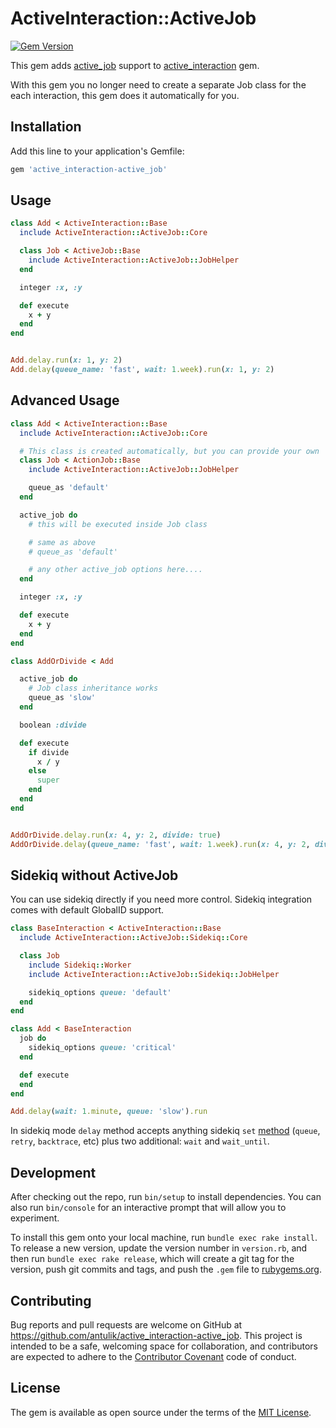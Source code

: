 # ActiveInteraction::ActiveJob

[![Gem Version](https://badge.fury.io/rb/active_interaction-active_job.svg)](https://badge.fury.io/rb/active_interaction-active_job)

This gem adds [active_job](http://edgeguides.rubyonrails.org/active_job_basics.html) support to [active_interaction](https://github.com/orgsync/active_interaction) gem.

With this gem you no longer need to create a separate Job class for the each interaction, this gem does it automatically for you.


## Installation

Add this line to your application's Gemfile:

```ruby
gem 'active_interaction-active_job'
```

## Usage

```ruby
class Add < ActiveInteraction::Base
  include ActiveInteraction::ActiveJob::Core

  class Job < ActiveJob::Base
    include ActiveInteraction::ActiveJob::JobHelper
  end

  integer :x, :y

  def execute
    x + y
  end
end


Add.delay.run(x: 1, y: 2)
Add.delay(queue_name: 'fast', wait: 1.week).run(x: 1, y: 2)
```

## Advanced Usage

```ruby
class Add < ActiveInteraction::Base
  include ActiveInteraction::ActiveJob::Core

  # This class is created automatically, but you can provide your own
  class Job < ActionJob::Base
    include ActiveInteraction::ActiveJob::JobHelper

    queue_as 'default'
  end

  active_job do
    # this will be executed inside Job class

    # same as above
    # queue_as 'default'

    # any other active_job options here....
  end

  integer :x, :y

  def execute
    x + y
  end
end

class AddOrDivide < Add

  active_job do
    # Job class inheritance works
    queue_as 'slow'
  end

  boolean :divide

  def execute
    if divide
      x / y
    else
      super
    end
  end
end


AddOrDivide.delay.run(x: 4, y: 2, divide: true)
AddOrDivide.delay(queue_name: 'fast', wait: 1.week).run(x: 4, y: 2, divide: true)
```

## Sidekiq without ActiveJob

You can use sidekiq directly if you need more control. Sidekiq integration comes with default GlobalID support.

```ruby
class BaseInteraction < ActiveInteraction::Base
  include ActiveInteraction::ActiveJob::Sidekiq::Core

  class Job
    include Sidekiq::Worker
    include ActiveInteraction::ActiveJob::Sidekiq::JobHelper

    sidekiq_options queue: 'default'
  end
end

class Add < BaseInteraction
  job do
    sidekiq_options queue: 'critical'
  end

  def execute
  end
end

Add.delay(wait: 1.minute, queue: 'slow').run
```

In sidekiq mode `delay` method accepts anything sidekiq `set` [method](https://github.com/mperham/sidekiq/wiki/Advanced-Options#workers) (`queue`, `retry`, `backtrace`, etc) plus two additional: `wait` and `wait_until`.


## Development

After checking out the repo, run `bin/setup` to install dependencies. You can also run `bin/console` for an interactive prompt that will allow you to experiment.

To install this gem onto your local machine, run `bundle exec rake install`. To release a new version, update the version number in `version.rb`, and then run `bundle exec rake release`, which will create a git tag for the version, push git commits and tags, and push the `.gem` file to [rubygems.org](https://rubygems.org).

## Contributing

Bug reports and pull requests are welcome on GitHub at https://github.com/antulik/active_interaction-active_job. This project is intended to be a safe, welcoming space for collaboration, and contributors are expected to adhere to the [Contributor Covenant](http://contributor-covenant.org) code of conduct.


## License

The gem is available as open source under the terms of the [MIT License](http://opensource.org/licenses/MIT).

